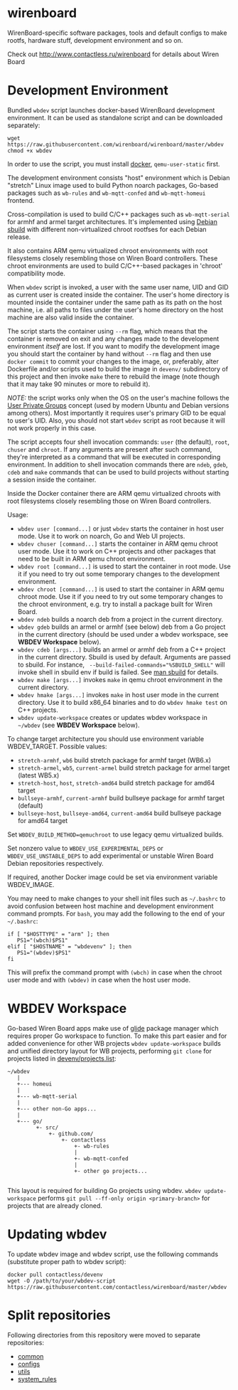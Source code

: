 wirenboard
==========

WirenBoard-specific software packages, tools and default configs to make rootfs, hardware stuff, development environment and so on.

Check out http://www.contactless.ru/wirenboard for details about Wiren Board

Development Environment
=======================

Bundled `wbdev` script launches docker-based WirenBoard
development environment. It can be used as standalone script
and can be downloaded separately:

```
wget https://raw.githubusercontent.com/wirenboard/wirenboard/master/wbdev
chmod +x wbdev
```

In order to use the script, you must install
[docker](http://docs.docker.com/engine/installation/ubuntulinux/),
`qemu-user-static`
first.

The development environment consists "host" environment which is
Debian "stretch" Linux image used to build Python noarch packages,
Go-based packages such as `wb-rules` and `wb-mqtt-confed` and
`wb-mqtt-homeui` frontend.

Cross-compilation is used to build C/C++ packages such as `wb-mqtt-serial`
for armhf and armel target architectures. It's implemented using
[Debian sbuild](https://wiki.debian.org/sbuild) with different 
non-virtualized chroot rootfses for each Debian release.

It also contains ARM qemu virtualized chroot environments with root
filesystems closely resembling those on Wiren Board controllers.
These chroot environments are used to build C/C++-based
packages in 'chroot' compatibility mode.

When `wbdev` script is invoked, a user with the same user
name, UID and GID as current user is created inside the container.
The user's home directory is mounted inside the container under the
same path as its path on the host machine, i.e. all paths to files
under the user's home directory on the host machine are also valid
inside the container.

The script starts the container using `--rm` flag, which means that
the container is removed on exit and any changes made to the
development environment *itself* are lost. If you want to modify the
development image you should start the container by hand without
`--rm` flag and then use `docker commit` to commit your changes to the
image, or, preferably, alter Dockerfile and/or scripts used to build
the image in `devenv/` subdirectory of this project and then invoke
`make` there to rebuild the image (note though that it may take 90
minutes or more to rebuild it).

*NOTE:* the script works only when the OS on the user's machine
follows the
[User Private Groups](https://wiki.debian.org/UserPrivateGroups)
concept (used by modern Ubuntu and Debian versions among others). Most
importantly it requires user's primary GID to be equal to user's
UID. Also, you should not start `wbdev` script as root because
it will not work properly in this case.

The script accepts four shell invocation commands: `user` (the
default), `root`, `chuser` and `chroot`. If any arguments are present
after such command, they're interpreted as a command that will be
executed in corresponding environment. In addition to shell invocation
commands there are `ndeb`, `gdeb`, `cdeb` and `make` commands that can
be used to build projects without starting a session inside the
container.

Inside the Docker container there are ARM qemu virtualized chroots
with root filesystems closely resembling those on Wiren Board controllers.

Usage:

* `wbdev user [command...]` or just `wbdev` starts the
  container in host user mode. Use it to work on noarch, Go and Web
  UI projects.
* `wbdev chuser [command...]` starts the container in ARM qemu
  chroot user mode.  Use it to work on C++ projects and other packages
  that need to be built in ARM qemu chroot environment.
* `wbdev root [command...]` is used to start the container in
  root mode. Use it if you need to try out some temporary changes to
  the development environment.
* `wbdev chroot [command...]` is used to start the container in ARM
  qemu chroot mode. Use it if you need to try out some temporary
  changes to the chroot environment, e.g. try to install a package
  built for Wiren Board.
* `wbdev ndeb` builds a noarch deb from a project in the current
  directory.
* `wbdev gdeb` builds an armel or armhf (see below) deb from a Go project in the current
  directory (should be used under a wbdev workspace, see **WBDEV
  Workspace** below).
* `wbdev cdeb [args...]` builds an armel or armhf deb from a C++ project in the current
  directory. Sbuild is used by default. Arguments are passed to sbuild.
  For instance, ` --build-failed-commands="%SBUILD_SHELL"` will invoke shell in sbuild env
  if build is failed. See
  [man sbuild](https://manpages.debian.org/stretch/sbuild/sbuild.1.en.html) for details.
* `wbdev make [args...]` invokes `make` in qemu chroot environment in
  the current directory.
* `wbdev hmake [args...]` invokes `make` in host user mode in the
  current directory. Use it to build x86_64 binaries and to do `wbdev hmake test`
  on C++ projects.
* `wbdev update-workspace` creates or updates wbdev workspace in
  `~/wbdev` (see **WBDEV Workspace** below).

To change target architecture you should use environment variable
WBDEV_TARGET. Possible values:

* `stretch-armhf`, `wb6` build stretch package for armhf target (WB6.x) 
* `stretch-armel`, `wb5`, `current-armel` build stretch package for armel target (latest WB5.x)
* `stretch-host`, `host`, `stretch-amd64` build stretch package for amd64 target
* `bullseye-armhf`, `current-armhf` build bullseye package for armhf target (default)
* `bullseye-host`, `bullseye-amd64`, `current-amd64` build bullseye package for amd64 target

Set `WBDEV_BUILD_METHOD=qemuchroot` to use legacy qemu virtualized builds.

Set nonzero value to `WBDEV_USE_EXPERIMENTAL_DEPS` or `WBDEV_USE_UNSTABLE_DEPS` to
add experimental or unstable Wiren Board Debian repositories respectively.

If required, another Docker image could be set via
environment variable WBDEV_IMAGE.

You may need to make changes to your shell init files such as
`~/.bashrc` to avoid confusion between host machine and development
environment command prompts. For `bash`, you may add the following to
the end of your `~/.bashrc`:

```
if [ "$HOSTTYPE" = "arm" ]; then
   PS1="(wbch)$PS1"
elif [ "$HOSTNAME" = "wbdevenv" ]; then
   PS1="(wbdev)$PS1"
fi
```

This will prefix the command prompt with `(wbch)` in case when the
chroot user mode and with `(wbdev)` in case when the host user mode.

WBDEV Workspace
===============

Go-based Wiren Board apps make use of [glide](https://glide.sh/)
package manager which requires proper Go workspace to function.
To make this part easier and for added convenience for other WB
projects `wbdev update-workspace` builds and unified directory
layout for WB projects, performing `git clone` for projects
listed in [devenv/projects.list](devenv/projects.list):

```
~/wbdev
   |
   +--- homeui
   |
   +--- wb-mqtt-serial
   |
   +--- other non-Go apps...
   |
   +--- go/
         +- src/
             +- github.com/
                 +- contactless
                     +- wb-rules
                     |
                     +- wb-mqtt-confed
                     |
                     +- other go projects...
    
```

This layout is required for building Go projects using wbdev.
`wbdev update-workspace` performs `git pull --ff-only origin <primary-branch>`
for projects that are already cloned.

Updating wbdev
==============

To update wbdev image and wbdev script, use the following commands
(substitute proper path to wbdev script):

```
docker pull contactless/devenv
wget -O /path/to/your/wbdev-script https://raw.githubusercontent.com/contactless/wirenboard/master/wbdev
```

Split repositories
==================

Following directories from this repository were moved to separate repositories:
* [common](https://github.com/contactless/wb-common)
* [configs](https://github.com/contactless/wb-configs)
* [utils](https://github.com/contactless/wb-utils)
* [system\_rules](https://github.com/contactless/wb-rules-system)
